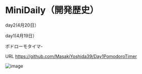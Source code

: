# MiniDaily（開発歴史）
  day2(4月20日）


  day1(4月19日）
  
  ポドローモタイマ- 
  
  URL https://github.com/MasakiYoshida39/Day1PomodoroTimer

  
![image](https://github.com/user-attachments/assets/724db85e-0f16-4160-ad82-5c2ba71e868f)



